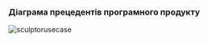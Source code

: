### Діаграма прецедентів програмного продукту
![sculptorusecase](https://github.com/user-attachments/assets/7f9ec2c1-5689-4228-b909-92227de4c3eb)
